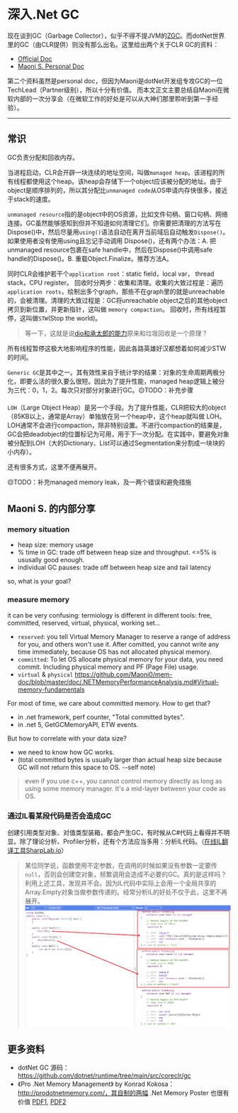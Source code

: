 # 深入.Net GC

现在谈到GC（Garbage Collector），似乎不得不提JVM的[ZGC](https://wiki.openjdk.java.net/display/zgc/Main)。而dotNet世界里的GC（由CLR提供）则没有那么出名。这里给出两个关于CLR GC的资料：
- [Official Doc](https://docs.microsoft.com/en-us/dotnet/standard/garbage-collection/)
- [Maoni S. Personal Doc](https://github.com/Maoni0/mem-doc/blob/master/doc/.NETMemoryPerformanceAnalysis.md)

第二个资料虽然是personal doc，但因为Maoni是dotNet开发组专攻GC的一位TechLead（Partner级别），所以十分有价值。
而本文正文主要总结自Maoni在微软内部的一次分享会（在微软工作的好处是可以从大神们那里聆听到第一手经验）。

---

## 常识

GC负责分配和回收内存。

当进程启动，CLR会开辟一块连续的地址空间，叫做`managed heap`。该进程的所有线程都使用这个heap。该heap会存储下一个object应该被分配的地址。由于object是顺序排列的，所以其分配比`unmanaged code`从OS申请内存快很多，接近于stack的速度。

`unmanaged resource`指的是object中的OS资源，比如文件句柄、窗口句柄、网络连接。GC虽然能够感知到但并不知道如何清理它们。你需要把清理的方法写在 Dispose()中，然后尽量用`using()`语法自动在离开当前域后自动触发`Dispose()`。如果使用者没有使用using且忘记手动调用 Dispose()，还有两个办法：A. 把 unmanaged resource包裹在safe handle中，然后在Dispose()中调用safe handle的Dispose()。B. 重载Object.Finalize。推荐方法A。

同时CLR会维护若干个`application root`：static field，local var， thread stack，CPU register。
回收时分两步：收集和清理。收集的大致过程是：遍历`application roots`，绘制出多个graph，那些不在graph里的就是unreachable的，会被清理。清理的大致过程是：GC将unreachable object之后的其他object拷贝到新位置，并更新指针，这叫做 `memory compaction`。
回收时，所有线程暂停，这叫做`STW`(Stop the world)。

> 等一下，这就是说[dio和承太郎的能力](https://www.zhihu.com/question/348250111/answer/841026935)原来和垃圾回收是一个原理？

所有线程暂停这极大地影响程序的性能，因此各路英雄好汉都想着如何减少STW的时间。

`Generic GC`是其中之一。其有效性来自于统计学的结果：对象的生命周期两极分化，即要么活的很久要么很短。因此为了提升性能，managed heap逻辑上被分为三代：0，1，2。每次只对部分对象进行GC。🟡TODO：补充步骤

`LOH`（Large Object Heap）是另一个手段。为了提升性能，CLR把较大的object（85KB以上，通常是Array）单独放在另一个heap中，这个heap就叫做 LOH。LOH通常不会进行compaction，除非特别设置。不进行compaction的结果是，GC会把deadobject的位置标记为可用，用于下一次分配。在实践中，要避免对象被分配到LOH（大的Dictionary、List可以通过Segmentation来分割成一块块的小内存）。

还有很多方式，这里不便再展开。

🟡TODO：补充managed memory leak，及一两个错误和避免措施

## Maoni S. 的内部分享
### memory situation
- heap size: memory usage
- % time in GC: trade off between heap size and throughput. <=5% is ususally good enough.
- individual GC pauses: trade off between heap size and tail latency
	
so, what is your goal?

### measure memory
it can be very confusing: termiology is different in different tools: free, committed, reserved, virtual, physical, working set…
- `reserved`:
			you tell Virtual Memory Manager to reserve a range of address for you, and others won't use it.
			After comitted, you cannot write any time immediately, because OS has not allocated physical memory.
- `committed`:
			To let OS allocate physical memory for your data, you need commit.
			Including physical memory and PF (Page File) usage​.
- `virtual` & `physical`
			https://github.com/Maoni0/mem-doc/blob/master/doc/.NETMemoryPerformanceAnalysis.md#Virtual-memory-fundamentals

For most of time, we care about committed memory. How to get that?
- in .net framework, perf counter, "Total committed bytes".
- in .net 5, GetGCMemoryAPI, ETW events.

But how to correlate with your data size?
- we need to know how GC works.
- (total committed bytes is usually larger than actual heap size because GC will not return this space to OS. --self note)

> even if you use c++, you cannot control memory directly as long as using some memory manager. It's a mid-layer between your code as OS.

### 通过IL看某段代码是否会造成GC

创建引用类型对象、对值类型装箱，都会产生GC，有时候从C#代码上看得并不明显。除了理论分析、Profiler分析，还有个方法应当多用：分析IL代码。（[在线IL翻译工具SharpLab.io](https://sharplab.io/)）

> 某位同学说，函数使用不定参数，在调用的时候如果没有参数一定要传 `null`，否则会创建空对象，频繁调用会造成不必要的GC。真的是这样吗？利用上述工具，发现并不会。因为IL代码中实际上会用一个全局共享的Array.Empty对象当做参数传递的。经常分析IL的好处不仅于此，这里不再展开。
> ![](../resources/dotNetGC/IL_result.png)


## 更多资料
- dotNet GC 源码：https://github.com/dotnet/runtime/tree/main/src/coreclr/gc
- 《Pro .Net Memory Management》 by Konrad Kokosa： http://prodotnetmemory.com/，其自制的两幅 .Net Memory Poster 也很有价值 [PDF1](http://prodotnetmemory.com/data/netmemoryposter.pdf), [PDF2](http://prodotnetmemory.com/data/netmemoryposter_threads.pdf)